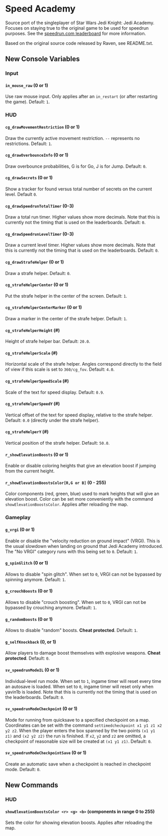 # Speed Academy

Source port of the singleplayer of Star Wars Jedi Knight: Jedi Academy.
Focuses on staying true to the original game to be used for speedrun purposes.
See the [speedrun.com leaderboard](https://www.speedrun.com/jka) for more information.

Based on the original source code released by Raven, see README.txt.

## New Console Variables

### Input

#### `in_mouse_raw` (0 or 1)

Use raw mouse input. Only applies after an `in_restart` (or after restarting the game).
Default: `1`.

### HUD

#### `cg_drawMovementRestriction` (0 or 1)

Draw the currently active movement restriction.
`--` represents no restrictions.
Default: `1`.

#### `cg_drawOverbounceInfo` (0 or 1)

Draw overbounce probabilities, G is for Go, J is for Jump.
Default: `0`.

#### `cg_drawSecrets` (0 or 1)

Show a tracker for found versus total number of secrets on the current level.
Default `0`.

#### `cg_drawSpeedrunTotalTimer` (0-3)

Draw a total run timer.
Higher values show more decimals.
Note that this is currently not the timing that is used on the leaderboards.
Default: `0`.

#### `cg_drawSpeedrunLevelTimer` (0-3)

Draw a current level timer.
Higher values show more decimals.
Note that this is currently not the timing that is used on the leaderboards.
Default: `0`.

#### `cg_drawStrafeHelper` (0 or 1)

Draw a strafe helper.
Default: `0`.

#### `cg_strafeHelperCenter` (0 or 1)

Put the strafe helper in the center of the screen.
Default: `1`.

#### `cg_strafeHelperCenterMarker` (0 or 1)

Draw a marker in the center of the strafe helper.
Default: `1`.

#### `cg_strafeHelperHeight` (#)

Height of strafe helper bar.
Default: `20.0`.

#### `cg_strafeHelperScale` (#)

Horizontal scale of the strafe helper.
Angles correspond directly to the field of view if this scale is set to `360/cg_fov`.
Default: `4.0`.

#### `cg_strafeHelperSpeedScale` (#)

Scale of the text for speed display.
Default: `0.9`.

#### `cg_strafeHelperSpeedY` (#)

Vertical offset of the text for speed display, relative to the strafe helper.
Default: `0.0` (directly under the strafe helper).

#### `cg_strafeHelperY` (#)

Vertical position of the strafe helper.
Default: `50.0`.

#### `r_showElevationBoosts` (0 or 1)

Enable or disable coloring heights that give an elevation boost if jumping from
the current height.

#### `r_showElevationBoostsColor[R,G or B]` (0 - 255)

Color components (red, green, blue) used to mark heights that will give an elevation boost.
Color can be set more conveniently with the command `showElevationBoostsColor`.
Applies after reloading the map.

### Gameplay

#### `g_vrgi` (0 or 1)

Enable or disable the "velocity reduction on ground impact" (VRGI).
This is the usual slowdown when landing on ground that Jedi Academy introduced.
The "No VRGI" category runs with this being set to `0`.
Default: `1`.

#### `g_spinGlitch` (0 or 1)

Allows to disable "spin glitch".
When set to `0`, VRGI can not be bypassed by spinning anymore.
Default: `1`.

#### `g_crouchBoosts` (0 or 1)

Allows to disable "crouch boosting".
When set to `0`, VRGI can not be bypassed by crouching anymore.
Default: `1`.

#### `g_randomBoosts` (0 or 1)

Allows to disable "random" boosts.
**Cheat protected**.
Default: `1`.

#### `g_selfKnockback` (0, or 1)

Allow players to damage boost themselves with explosive weapons.
**Cheat protected**.
Default: `0`.

#### `sv_speedrunModeIL` (0 or 1)

Individual-level run mode.
When set to `1`, ingame timer will reset every time an autosave is loaded.
When set to `0`, ingame timer will reset only when yavin1b is loaded.
Note that this is currently not the timing that is used on the leaderboards.
Default: `0`.

#### `sv_speedrunModeCheckpoint` (0 or 1)

Mode for running from quicksave to a specified checkpoint on a map.
Coordinates can be set with the command `settimedcheckpoint x1 y1 z1 x2 y2 z2`.
When the player enters the box spanned by the two points `(x1 y1 z1)` and `(x2 y2 z2)` the run is finished.
If `x2`, `y2` and `z2` are omitted, a checkpoint of reasonable size will be created at `(x1 y1 z1)`.
Default: `0`.

#### `sv_speedrunModeCheckpointSave` (0 or 1)

Create an automatic save when a checkpoint is reached in checkpoint mode.
Default: `0`.

## New Commands

### HUD

#### `showElevationBoostsColor <r> <g> <b>` (components in range 0 to 255)

Sets the color for showing elevation boosts.
Applies after reloading the map.
